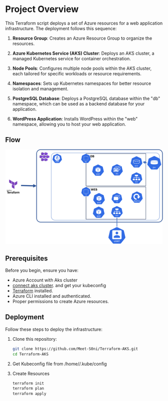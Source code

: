 # Project Overview

This Terraform script deploys a set of Azure resources for a web application infrastructure. The deployment follows this sequence:

1. **Resource Group**: Creates an Azure Resource Group to organize the resources.

2. **Azure Kubernetes Service (AKS) Cluster**: Deploys an AKS cluster, a managed Kubernetes service for container orchestration.

3. **Node Pools**: Configures multiple node pools within the AKS cluster, each tailored for specific workloads or resource requirements.

4. **Namespaces**: Sets up Kubernetes namespaces for better resource isolation and management.

5. **PostgreSQL Database**: Deploys a PostgreSQL database within the "db" namespace, which can be used as a backend database for your application.

6. **WordPress Application**: Installs WordPress within the "web" namespace, allowing you to host your web application.

## Flow

![alt text](https://github.com/Meet-S0ni/Terraform-AKS/blob/main/flow.png)

## Prerequisites

Before you begin, ensure you have:

- Azure Account with Aks cluster
- [connect aks cluster](https://learn.microsoft.com/en-us/azure/aks/learn/quick-kubernetes-deploy-cli#connect-to-the-cluster). and get your kubeconfig  
- [Terraform](https://www.terraform.io/downloads.html) installed.
- Azure CLI installed and authenticated.
- Proper permissions to create Azure resources.

## Deployment

Follow these steps to deploy the infrastructure:

1. Clone this repository:

   ```bash
   git clone https://github.com/Meet-S0ni/Terraform-AKS.git
   cd Terraform-AKS

2. Get Kubeconfig file from /home/<your user>/.kube/config

3. Create Resources

   ```bash
   terraform init
   terraform plan 
   terraform apply
